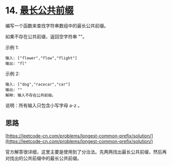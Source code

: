 # 14. [最长公共前缀](https://leetcode-cn.com/problems/longest-common-prefix/)


编写一个函数来查找字符串数组中的最长公共前缀。

如果不存在公共前缀，返回空字符串 ""。

示例 1:
```
输入: ["flower","flow","flight"]
输出: "fl"
```
示例 2:
```
输入: ["dog","racecar","car"]
输出: ""
解释: 输入不存在公共前缀。
```

说明：所有输入只包含小写字母 a-z 。

## 思路
[https://leetcode-cn.com/problems/longest-common-prefix/solution/](https://leetcode-cn.com/problems/longest-common-prefix/solution/)

官方解答很详细，这里主要是使用到了分治法。先两两找出最长公共前缀，然后再对找出的公共前缀中的最长公共前缀。